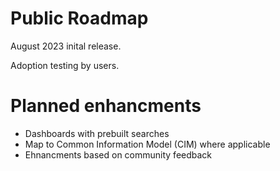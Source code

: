# Public Roadmap
August 2023 inital release.

Adoption testing by users.

# Planned enhancments
- Dashboards with prebuilt searches
- Map to Common Information Model (CIM) where applicable
- Ehnancments based on community feedback 
